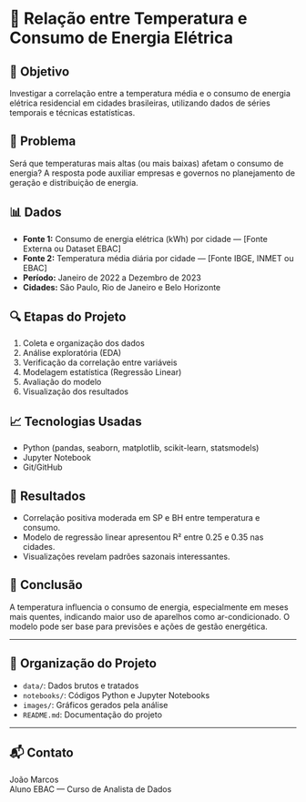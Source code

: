 # 🔌 Relação entre Temperatura e Consumo de Energia Elétrica

## 📌 Objetivo
Investigar a correlação entre a temperatura média e o consumo de energia elétrica residencial em cidades brasileiras, utilizando dados de séries temporais e técnicas estatísticas.

## 🧠 Problema
Será que temperaturas mais altas (ou mais baixas) afetam o consumo de energia? A resposta pode auxiliar empresas e governos no planejamento de geração e distribuição de energia.

## 📊 Dados

- **Fonte 1:** Consumo de energia elétrica (kWh) por cidade — [Fonte Externa ou Dataset EBAC]
- **Fonte 2:** Temperatura média diária por cidade — [Fonte IBGE, INMET ou EBAC]
- **Período:** Janeiro de 2022 a Dezembro de 2023
- **Cidades:** São Paulo, Rio de Janeiro e Belo Horizonte

## 🔍 Etapas do Projeto

1. Coleta e organização dos dados
2. Análise exploratória (EDA)
3. Verificação da correlação entre variáveis
4. Modelagem estatística (Regressão Linear)
5. Avaliação do modelo
6. Visualização dos resultados

## 📈 Tecnologias Usadas

- Python (pandas, seaborn, matplotlib, scikit-learn, statsmodels)
- Jupyter Notebook
- Git/GitHub

## 📌 Resultados

- Correlação positiva moderada em SP e BH entre temperatura e consumo.
- Modelo de regressão linear apresentou R² entre 0.25 e 0.35 nas cidades.
- Visualizações revelam padrões sazonais interessantes.

## 📘 Conclusão

A temperatura influencia o consumo de energia, especialmente em meses mais quentes, indicando maior uso de aparelhos como ar-condicionado. O modelo pode ser base para previsões e ações de gestão energética.

---

## 📁 Organização do Projeto

- `data/`: Dados brutos e tratados
- `notebooks/`: Códigos Python e Jupyter Notebooks
- `images/`: Gráficos gerados pela análise
- `README.md`: Documentação do projeto

---

## 📬 Contato

João Marcos  
Aluno EBAC — Curso de Analista de Dados  
